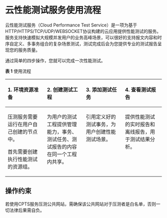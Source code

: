 # 云性能测试服务使用流程<a name="cpts_01_0001"></a>

云性能测试服务（Cloud Performance Test Service）是一项为基于HTTP/HTTPS/TCP/UDP/WEBSOCKET协议构建的云应用提供性能测试的服务。服务支持快速模拟大规模并发用户的业务高峰场景，可以很好的支持报文内容和时序自定义、多事务组合的复杂场景测试，测试完成后会为您提供专业的测试报告呈现您的服务质量。

通过简单的四步操作，您就可以完成一次性能测试。

**表 1**  使用流程

<a name="table7421348122620"></a>
<table><thead align="left"><tr id="row7431348112618"><th class="cellrowborder" valign="top" width="25.11%" id="mcps1.2.5.1.1"><p id="p1743194810269"><a name="p1743194810269"></a><a name="p1743194810269"></a>1. <span class="keyword" id="keyword10195182942816"><a name="keyword10195182942816"></a><a name="keyword10195182942816"></a>环境资源准备</span></p>
</th>
<th class="cellrowborder" valign="top" width="24.89%" id="mcps1.2.5.1.2"><p id="p1243448162616"><a name="p1243448162616"></a><a name="p1243448162616"></a>2. <span class="keyword" id="keyword1652071211312"><a name="keyword1652071211312"></a><a name="keyword1652071211312"></a>创建测试工程</span></p>
</th>
<th class="cellrowborder" valign="top" width="25%" id="mcps1.2.5.1.3"><p id="p13431748182619"><a name="p13431748182619"></a><a name="p13431748182619"></a>3. <span class="keyword" id="keyword1836171820316"><a name="keyword1836171820316"></a><a name="keyword1836171820316"></a>添加测试任务</span></p>
</th>
<th class="cellrowborder" valign="top" width="25%" id="mcps1.2.5.1.4"><p id="p5432482268"><a name="p5432482268"></a><a name="p5432482268"></a>4. <span class="keyword" id="keyword17561182133119"><a name="keyword17561182133119"></a><a name="keyword17561182133119"></a>查看测试报告</span></p>
</th>
</tr>
</thead>
<tbody><tr id="row74319486263"><td class="cellrowborder" valign="top" width="25.11%" headers="mcps1.2.5.1.1 "><p id="p811188112112"><a name="p811188112112"></a><a name="p811188112112"></a>压测服务需要运行在用户自己创建的节点中。</p>
<p id="p17437487261"><a name="p17437487261"></a><a name="p17437487261"></a>首先需要创建执行性能测试的资源组。</p>
</td>
<td class="cellrowborder" valign="top" width="24.89%" headers="mcps1.2.5.1.2 "><p id="p34354812260"><a name="p34354812260"></a><a name="p34354812260"></a>为用户的测试工程提供管理能力，事务、测试任务、测试报告的内容在同一个工程内共享。</p>
</td>
<td class="cellrowborder" valign="top" width="25%" headers="mcps1.2.5.1.3 "><p id="p184312487267"><a name="p184312487267"></a><a name="p184312487267"></a>引用定义好的测试事务，为用户创建性能测试场景。</p>
</td>
<td class="cellrowborder" valign="top" width="25%" headers="mcps1.2.5.1.4 "><p id="p6431248182610"><a name="p6431248182610"></a><a name="p6431248182610"></a>提供性能测试的实时报告和离线报告，用于测试结果分析。</p>
</td>
</tr>
</tbody>
</table>

## 操作约束<a name="section3918152421"></a>

若使用CPTS服务压测公共网站，需确保该公共网站对于压测者是白名单，否则一切法律后果需自负。

